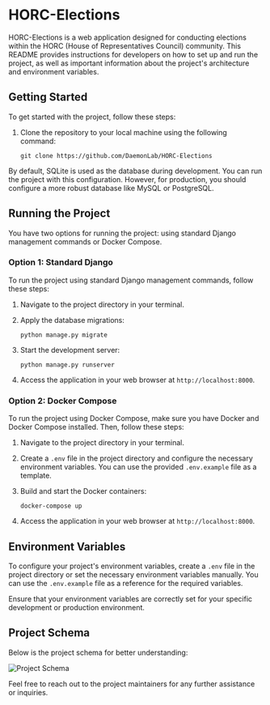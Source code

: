 # HORC-Elections

HORC-Elections is a web application designed for conducting elections within the HORC (House of Representatives Council) community. This README provides instructions for developers on how to set up and run the project, as well as important information about the project's architecture and environment variables.


## Getting Started

To get started with the project, follow these steps:

1. Clone the repository to your local machine using the following command:

   ```shell
   git clone https://github.com/DaemonLab/HORC-Elections
   ```
By default, SQLite is used as the database during development. You can run the project with this configuration. However, for production, you should configure a more robust database like MySQL or PostgreSQL.

## Running the Project

You have two options for running the project: using standard Django management commands or Docker Compose.

### Option 1: Standard Django

To run the project using standard Django management commands, follow these steps:

1. Navigate to the project directory in your terminal.

2. Apply the database migrations:

   ```shell
   python manage.py migrate
   ```

3. Start the development server:

   ```shell
   python manage.py runserver
   ```

4. Access the application in your web browser at `http://localhost:8000`.

### Option 2: Docker Compose

To run the project using Docker Compose, make sure you have Docker and Docker Compose installed. Then, follow these steps:

1. Navigate to the project directory in your terminal.

2. Create a `.env` file in the project directory and configure the necessary environment variables. You can use the provided `.env.example` file as a template.

3. Build and start the Docker containers:

   ```shell
   docker-compose up
   ```

4. Access the application in your web browser at `http://localhost:8000`.

## Environment Variables

To configure your project's environment variables, create a `.env` file in the project directory or set the necessary environment variables manually. You can use the `.env.example` file as a reference for the required variables.

Ensure that your environment variables are correctly set for your specific development or production environment.

## Project Schema

Below is the project schema for better understanding:

![Project Schema](https://github.com/DaemonLab/HORC-Elections/assets/72644006/fb77d48f-c859-4236-a59c-540154e84ba1)

Feel free to reach out to the project maintainers for any further assistance or inquiries.